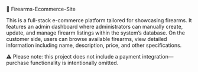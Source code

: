 🔫 Firearms-Ecommerce-Site

This is a full-stack e-commerce platform tailored for showcasing firearms. It features an admin dashboard where administrators can manually create, update, and manage firearm listings within the system’s database.
On the customer side, users can browse available firearms, view detailed information including name, description, price, and other specifications.

⚠️ Please note: this project does not include a payment integration—purchase functionality is intentionally omitted.

